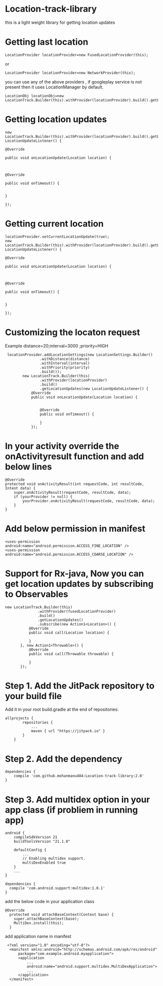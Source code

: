 # Location-track-library
this is a light weight library for getting location updates

# Getting last location
 
    LocationProvider locationProvider=new FusedLocationProvider(this);
 
 or
 
    LocationProvider locationProvider=new NetworkProvider(this);
 
 you can use any of the above providers , if googleplay service is not present then it uses LocationManager by default.
 
            
    LocationObj locationObj=new LocationTrack.Builder(this).withProvider(locationProvider).build().getLastKnownLocation();

# Getting  location updates

    new LocationTrack.Builder(this).withProvider(locationProvider).build().getLocationUpdates(new LocationUpdateListener() {
                                                                                                        @Override
                                                                                                        public void onLocationUpdate(Location location) {
                                                                                        
                                                                                            
                                                                                                        @Override
                                                                                                        public void onTimeout() {
                                                                                            
                                                                                                        }
                                                                                                    });
                                                                                                   
                                                                                                    
# Getting current location

    locationProvider.setCurrentLocationUpdate(true);
    new LocationTrack.Builder(this).withProvider(locationProvider).build().getLocationUpdates(new LocationUpdateListener() {
                                                                                                            @Override
                                                                                                            public void onLocationUpdate(Location location) {
                                                                                            
                                                                                                
                                                                                                            @Override
                                                                                                            public void onTimeout() {
                                                                                                
                                                                                                            }
                                                                                                        });

# Customizing the locaton request
     
 Example distance=20;interval=3000 ;priority=HIGH 
     
     locationProvider.addLocationSettings(new LocationSettings.Builder()
                    .withDistance(distance)
                    .withInterval(interval)
                    .withPriority(priority)
                    .build());
            new LocationTrack.Builder(this)
                    .withProvider(locationProvider)
                    .build()
                    .getLocationUpdates(new LocationUpdateListener() {
                @Override
                public void onLocationUpdate(Location location) {


                    @Override
                    public void onTimeout() {

                    }
                });

# In your activity override the onActivityresult function and add below lines
    @Override
    protected void onActivityResult(int requestCode, int resultCode, Intent data) {
        super.onActivityResult(requestCode, resultCode, data);
        if (yourProvider != null) {
            yourProvider.onActivityResult(requestCode, resultCode, data);
        }
    }
    
# Add below permission in manifest

    <uses-permission android:name="android.permission.ACCESS_FINE_LOCATION" />
    <uses-permission android:name="android.permission.ACCESS_COARSE_LOCATION" />


# Support for Rx-java, Now you can get location updates by subscribing to Observables
  
    new LocationTrack.Builder(this)
                   .withProvider(fusedLocationProvider)
                   .build()
                   .getLocationUpdates()
                   .subscribe(new Action1<Location>() {
               @Override
               public void call(Location location) {

               }
           }, new Action1<Throwable>() {
               @Override
               public void call(Throwable throwable) {

               }
           });


# Step 1. Add the JitPack repository to your build file

Add it in your root build.gradle at the end of repositories:

    allprojects {
    		repositories {
    			...
    			maven { url "https://jitpack.io" }
    		}
    	}
# Step 2.  Add the dependency

   	dependencies {
   		compile 'com.github.mohanmanu484:Location-track-library:2.0'
   	}
   	
# Step 3. Add multidex option in your app class (if probliem in running app)

    android {
        compileSdkVersion 21
        buildToolsVersion "21.1.0"
    
        defaultConfig {
            ...
            // Enabling multidex support.
            multiDexEnabled true
        }
        ...
    }
    
    dependencies {
      compile 'com.android.support:multidex:1.0.1'
    }
    
add the below code in your application class

    @Override 
      protected void attachBaseContext(Context base) {
        super.attachBaseContext(base);
        MultiDex.install(this);
      } 
      
 add application name in manifest
 
     <?xml version="1.0" encoding="utf-8"?>
      <manifest xmlns:android="http://schemas.android.com/apk/res/android"
          package="com.example.android.myapplication">
          <application
              ...
              android:name="android.support.multidex.MultiDexApplication">
              ...
          </application>
      </manifest>
